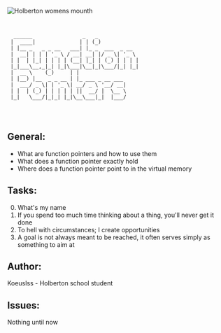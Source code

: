 ![Holberton womens mounth](https://intranet.hbtn.io/assets/checker_whm_pre_malala-e9e81a71e41301c49c8e1a9ae8ef40471ee7d664bdb9089fb229a6cc035bec0d.png)
```


  ______                _   _
 |  ____|              | | (_)
 | |__ _   _ _ __   ___| |_ _  ___  _ __
 |  __| | | | '_ \ / __| __| |/ _ \| '_ \
 | |  | |_| | | | | (__| |_| | (_) | | | |
 |_|___\__,_|_| |_|\___|\__|_|\___/|_| |_|
 |  __ \    (_)     | |
 | |__) |__  _ _ __ | |_ ___ _ __ ___
 |  ___/ _ \| | '_ \| __/ _ \ '__/ __|
 | |  | (_) | | | | | ||  __/ |  \__ \
 |_|   \___/|_|_| |_|\__\___|_|  |___/




```

## General:
* What are function pointers and how to use them
* What does a function pointer exactly hold
* Where does a function pointer point to in the virtual memory

## Tasks:
0. What's my name
1. If you spend too much time thinking about a thing, you'll never get it done
2. To hell with circumstances; I create opportunities
3. A goal is not always meant to be reached, it often serves simply as something to aim at

## Author:
KoeusIss - Holberton school student

## Issues:
Nothing until now
